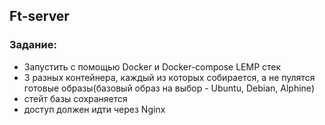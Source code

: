 ## Ft-server
### Задание:
- Запустить с помощью Docker и Docker-compose LEMP стек
- 3 разных контейнера, каждый из которых собирается, а не пулятся готовые образы(базовый образ на выбор - Ubuntu, Debian, Alphine)
- стейт базы сохраняется
- доступ должен идти через Nginx
